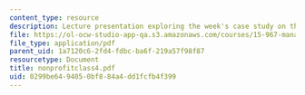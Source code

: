 ```yaml
---
content_type: resource
description: Lecture presentation exploring the week's case study on the NAACP.
file: https://ol-ocw-studio-app-qa.s3.amazonaws.com/courses/15-967-managing-and-volunteering-in-the-non-profit-sector-spring-2005/0299be6494050bf884a4dd1fcfb4f399_nonprofitclass4.pdf
file_type: application/pdf
parent_uid: 1a7120c6-2fd4-fdbc-ba6f-219a57f98f87
resourcetype: Document
title: nonprofitclass4.pdf
uid: 0299be64-9405-0bf8-84a4-dd1fcfb4f399
---
```

